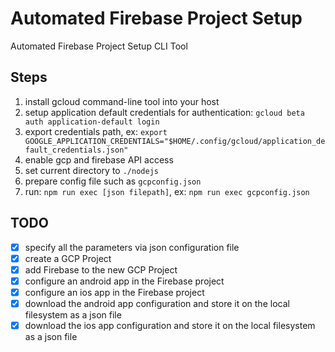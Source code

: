 # Automated Firebase Project Setup

Automated Firebase Project Setup CLI Tool

## Steps

1. install gcloud command-line tool into your host
1. setup application default credentials for authentication: `gcloud beta auth application-default login`
1. export credentials path, ex: `export GOOGLE_APPLICATION_CREDENTIALS="$HOME/.config/gcloud/application_default_credentials.json"`
1. enable gcp and firebase API access
1. set current directory to `./nodejs`
1. prepare config file such as `gcpconfig.json`
1. run: `npm run exec [json filepath]`, ex: `npm run exec gcpconfig.json`

## TODO

- [x] specify all the parameters via json configuration file
- [x] create a GCP Project
- [x] add Firebase to the new GCP Project
- [x] configure an android app in the Firebase project
- [x] configure an ios app in the Firebase project
- [x] download the android app configuration and store it on the local filesystem as a json file
- [x] download the ios app configuration and store it on the local filesystem as a json file
